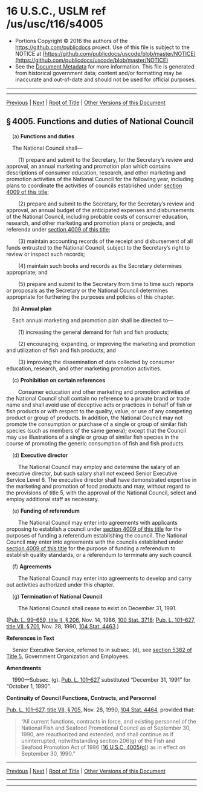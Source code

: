 ---
---

# 16 U.S.C., USLM ref /us/usc/t16/s4005

* Portions Copyright © 2016 the authors of the https://github.com/publicdocs project.
  Use of this file is subject to the NOTICE at [https://github.com/publicdocs/uscode/blob/master/NOTICE](https://github.com/publicdocs/uscode/blob/master/NOTICE)
* See the [Document Metadata](././../../../..//README.md) for more information.
  This file is generated from historical government data; content and/or formatting may be inaccurate and out-of-date and should not be used for official purposes.

----------
----------

[Previous](./../../../..//us/usc/t16/ch60/m__us_usc_t16_s4004.md) | [Next](./../../../..//us/usc/t16/ch60/m__us_usc_t16_s4006.md) | [Root of Title](./../../../../) | [Other Versions of this Document](https://publicdocs.github.io/go/links?ns=uslm&ref=%2Fus%2Fusc%2Ft16%2Fs4005)

## § 4005. Functions and duties of National Council

    (a) __Functions and duties__ 

    The National Council shall—

        (1) prepare and submit to the Secretary, for the Secretary’s review and approval, an annual marketing and promotion plan which contains descriptions of consumer education, research, and other marketing and promotion activities of the National Council for the following year, including plans to coordinate the activities of councils established under [section 4009 of this title][/us/usc/t16/s4009];

        (2) prepare and submit to the Secretary, for the Secretary’s review and approval, an annual budget of the anticipated expenses and disbursements of the National Council, including probable costs of consumer education, research, and other marketing and promotion plans or projects, and referenda under [section 4009 of this title][/us/usc/t16/s4009];

        (3) maintain accounting records of the receipt and disbursement of all funds entrusted to the National Council, subject to the Secretary’s right to review or inspect such records;

        (4) maintain such books and records as the Secretary determines appropriate; and

        (5) prepare and submit to the Secretary from time to time such reports or proposals as the Secretary or the National Council determines appropriate for furthering the purposes and policies of this chapter.

    (b) __Annual plan__ 

    Each annual marketing and promotion plan shall be directed to—

        (1) increasing the general demand for fish and fish products;

        (2) encouraging, expanding, or improving the marketing and promotion and utilization of fish and fish products; and

        (3) improving the dissemination of data collected by consumer education, research, and other marketing promotion activities.

    (c) __Prohibition on certain references__ 

        Consumer education and other marketing and promotion activities of the National Council shall contain no reference to a private brand or trade name and shall avoid use of deceptive acts or practices in behalf of fish or fish products or with respect to the quality, value, or use of any competing product or group of products. In addition, the National Council may not promote the consumption or purchase of a single or group of similar fish species (such as members of the same genera); except that the Council may use illustrations of a single or group of similar fish species in the course of promoting the generic consumption of fish and fish products.

    (d) __Executive director__ 

        The National Council may employ and determine the salary of an executive director, but such salary shall not exceed Senior Executive Service Level 6. The executive director shall have demonstrated expertise in the marketing and promotion of food products and may, without regard to the provisions of title 5, with the approval of the National Council, select and employ additional staff as necessary.

    (e) __Funding of referendum__ 

        The National Council may enter into agreements with applicants proposing to establish a council under [section 4009 of this title][/us/usc/t16/s4009] for the purposes of funding a referendum establishing the council. The National Council may enter into agreements with the councils established under [section 4009 of this title][/us/usc/t16/s4009] for the purpose of funding a referendum to establish quality standards, or a referendum to terminate any such council.

    (f) __Agreements__ 

        The National Council may enter into agreements to develop and carry out activities authorized under this chapter.

    (g) __Termination of National Council__ 

        The National Council shall cease to exist on December 31, 1991.

([Pub. L. 99–659, title II, § 206][/us/pl/99/659/s206], Nov. 14, 1986, [100 Stat. 3718][/us/stat/100/3718]; [Pub. L. 101–627, title VII, § 701][/us/pl/101/627/s701], Nov. 28, 1990, [104 Stat. 4463][/us/stat/104/4463].)

 __References in Text__ 

    Senior Executive Service, referred to in subsec. (d), see [section 5382 of Title 5][/us/usc/t5/s5382], Government Organization and Employees.

 __Amendments__ 

    1990—Subsec. (g). [Pub. L. 101–627][/us/pl/101/627] substituted “December 31, 1991” for “October 1, 1990”.

 __Continuity of Council Functions, Contracts, and Personnel__ 

[Pub. L. 101–627, title VII, § 705][/us/pl/101/627/s705], Nov. 28, 1990, [104 Stat. 4464][/us/stat/104/4464], provided that: 

> “All current functions, contracts in force, and existing personnel of the National Fish and Seafood Promotional Council as of September 30, 1990, are reauthorized and extended, and shall continue as if uninterrupted, notwithstanding section 206(g) of the Fish and Seafood Promotion Act of 1986 ([16 U.S.C. 4005(g)][/us/usc/t16/s4005/g]) as in effect on September 30, 1990.”

----------

[Previous](./../../../..//us/usc/t16/ch60/m__us_usc_t16_s4004.md) | [Next](./../../../..//us/usc/t16/ch60/m__us_usc_t16_s4006.md) | [Root of Title](./../../../../) | [Other Versions of this Document](https://publicdocs.github.io/go/links?ns=uslm&ref=%2Fus%2Fusc%2Ft16%2Fs4005)

----------
----------

[/us/usc/t16/s4009]: https://publicdocs.github.io/go/links?ns=uslm&ref=%2Fus%2Fusc%2Ft16%2Fs4009
[/us/usc/t16/s4009]: https://publicdocs.github.io/go/links?ns=uslm&ref=%2Fus%2Fusc%2Ft16%2Fs4009
[/us/usc/t16/s4009]: https://publicdocs.github.io/go/links?ns=uslm&ref=%2Fus%2Fusc%2Ft16%2Fs4009
[/us/usc/t16/s4009]: https://publicdocs.github.io/go/links?ns=uslm&ref=%2Fus%2Fusc%2Ft16%2Fs4009
[/us/pl/99/659/s206]: https://publicdocs.github.io/go/links?ns=uslm&ref=%2Fus%2Fpl%2F99%2F659%2Fs206
[/us/stat/100/3718]: https://publicdocs.github.io/go/links?ns=uslm&ref=%2Fus%2Fstat%2F100%2F3718
[/us/pl/101/627/s701]: https://publicdocs.github.io/go/links?ns=uslm&ref=%2Fus%2Fpl%2F101%2F627%2Fs701
[/us/stat/104/4463]: https://publicdocs.github.io/go/links?ns=uslm&ref=%2Fus%2Fstat%2F104%2F4463
[/us/usc/t5/s5382]: https://publicdocs.github.io/go/links?ns=uslm&ref=%2Fus%2Fusc%2Ft5%2Fs5382
[/us/pl/101/627]: https://publicdocs.github.io/go/links?ns=uslm&ref=%2Fus%2Fpl%2F101%2F627
[/us/pl/101/627/s705]: https://publicdocs.github.io/go/links?ns=uslm&ref=%2Fus%2Fpl%2F101%2F627%2Fs705
[/us/stat/104/4464]: https://publicdocs.github.io/go/links?ns=uslm&ref=%2Fus%2Fstat%2F104%2F4464
[/us/usc/t16/s4005/g]: https://publicdocs.github.io/go/links?ns=uslm&ref=%2Fus%2Fusc%2Ft16%2Fs4005%2Fg


